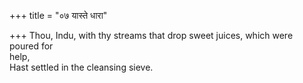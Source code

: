 +++
title = "०७ यास्ते धारा"

+++
Thou, Indu, with thy streams that drop sweet juices, which were poured for  
     help,  
     Hast settled in the cleansing sieve.